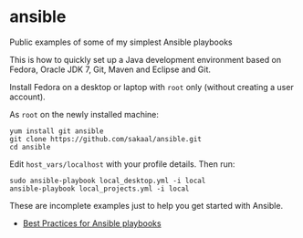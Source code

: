 <!--- file: README.md -->

ansible
=======

Public examples of some of my simplest Ansible playbooks

This is how to quickly set up a Java development environment
based on Fedora, Oracle JDK 7, Git, Maven and Eclipse and Git.

Install Fedora on a desktop or laptop with `root` only (without creating a user account).

As `root` on the newly installed machine:

    yum install git ansible
    git clone https://github.com/sakaal/ansible.git
    cd ansible

Edit `host_vars/localhost` with your profile details. Then run:

    sudo ansible-playbook local_desktop.yml -i local
    ansible-playbook local_projects.yml -i local

These are incomplete examples just to help you get started with Ansible.

* [Best Practices for Ansible playbooks](http://www.ansibleworks.com/docs/playbooks_best_practices.html)
